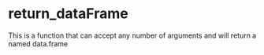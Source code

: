 # return_dataFrame
This is a function that can accept any number of arguments and will return a named data.frame
